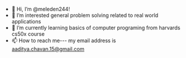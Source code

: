 - 👋 Hi, I’m @meleden244!
- 👀 I’m interested general problem solving related to real world applications
- 🌱 I’m currently learning basics of  computer programing from harvards cs50x course 
- 📫 How to reach me--- my email address is aaditya.chavan.15@gmail.com

<!---
meleden244/meleden244 is a ✨ special ✨ repository because its `README.md` (this file) appears on your GitHub profile.
You can click the Preview link to take a look at your changes.
--->
